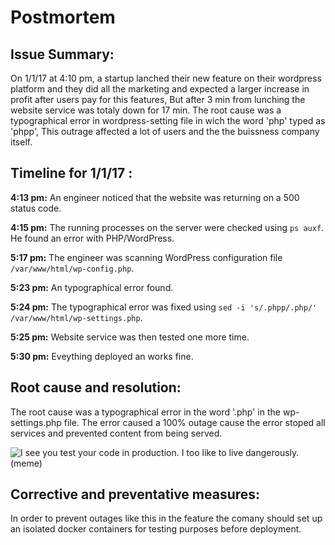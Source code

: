 # Postmortem
## Issue Summary:
On 1/1/17 at 4:10 pm, a startup lanched their new feature on their wordpress platform and they did all the marketing and expected a larger increase in profit after users pay for this features, But after 3 min from lunching the website service was totaly down for 17 min. The root cause was a typographical error in wordpress-setting file in wich the word 'php' typed as 'phpp', This outrage affected a lot of users and the the buissness company itself.

## Timeline for 1/1/17 :
**4:13 pm:** An engineer noticed that the website was returning on a 500 status code.

**4:15 pm:** The running processes on the server were checked using `ps auxf`. He found an error with PHP/WordPress.

**5:17 pm:** The engineer was scanning  WordPress configuration file `/var/www/html/wp-config.php`.

**5:23 pm:** An typographical error found.

**5:24 pm:** The typographical error was fixed using `sed -i 's/.phpp/.php/' /var/www/html/wp-settings.php`. 

**5:25 pm:** Website service was then tested one more time.

**5:30 pm:** Eveything deployed an works fine.

## Root cause and resolution:
The root cause was  a typographical error in the word '.php' in the wp-settings.php file. The error caused a 100% outage cause the error stoped all services and prevented content from being served. 

![I see you test your code in production. I too like to live dangerously.(meme)](http://virtser.net/images/test_automation.jpg)
## Corrective and preventative measures:
In order to prevent outages like this in the feature the comany should set up an isolated docker containers for testing purposes before deployment.
